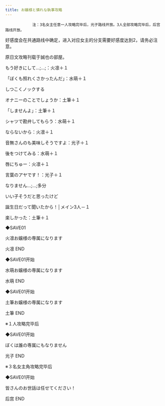 ```yaml
---
title: お嬢様と憐れな執事攻略
---
```


                注：3名女主任意一人攻略完毕后，光子路线开放。3人全部攻略完毕后，后宫路线开放。

好感度会在共通路线中确定，进入对应女主的分支需要好感度达到2，请务必注意。

原日文攻略刊载于誠也の部屋。



もう好きにして…;…;：火凛＋１

「ぼくも照れくさかったんだ」：水萌＋１

しつこくノックする

オナニーのことでしょうか：土筆＋１

「しませんよ」：土筆＋１

シャツで勘弁してもらう：水萌＋１

ならないから：火凛＋１

音無さんのも美味しそうですよ：光子＋１

後をつけてみる：水萌＋１

唇にちゅー：火凛＋１

言葉のアヤです！：光子＋１

なりません…;…;多分

いい子そうだと思ったけど

誕生日だって聞いたから！│メイン3人－１

楽しかった：土筆＋１

◆SAVE01

火凛お嬢様の専属になります



火凛 END



◆SAVE01开始

水萌お嬢様の専属になります



水萌 END



◆SAVE01开始

土筆お嬢様の専属になります



土筆 END



※１人攻略完毕后

◆SAVE01开始

ぼくは誰の専属にもなりません



光子 END



※３名女主角攻略完毕后

◆SAVE01开始

皆さんのお世話は任せてください！



后宫 END


              
